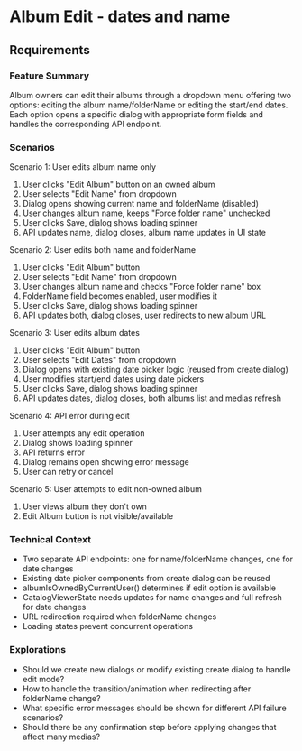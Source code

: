 # Album Edit - dates and name

## Requirements

### Feature Summary

Album owners can edit their albums through a dropdown menu offering two options: editing the album name/folderName or editing the start/end dates. Each option
opens a specific dialog with appropriate form fields and handles the corresponding API endpoint.

### Scenarios

Scenario 1: User edits album name only

1. User clicks "Edit Album" button on an owned album
2. User selects "Edit Name" from dropdown
3. Dialog opens showing current name and folderName (disabled)
4. User changes album name, keeps "Force folder name" unchecked
5. User clicks Save, dialog shows loading spinner
6. API updates name, dialog closes, album name updates in UI state

Scenario 2: User edits both name and folderName

1. User clicks "Edit Album" button
2. User selects "Edit Name" from dropdown
3. User changes album name and checks "Force folder name" box
4. FolderName field becomes enabled, user modifies it
5. User clicks Save, dialog shows loading spinner
6. API updates both, dialog closes, user redirects to new album URL

Scenario 3: User edits album dates

1. User clicks "Edit Album" button
2. User selects "Edit Dates" from dropdown
3. Dialog opens with existing date picker logic (reused from create dialog)
4. User modifies start/end dates using date pickers
5. User clicks Save, dialog shows loading spinner
6. API updates dates, dialog closes, both albums list and medias refresh

Scenario 4: API error during edit

1. User attempts any edit operation
2. Dialog shows loading spinner
3. API returns error
4. Dialog remains open showing error message
5. User can retry or cancel

Scenario 5: User attempts to edit non-owned album

1. User views album they don't own
2. Edit Album button is not visible/available

### Technical Context

* Two separate API endpoints: one for name/folderName changes, one for date changes
* Existing date picker components from create dialog can be reused
* albumIsOwnedByCurrentUser() determines if edit option is available
* CatalogViewerState needs updates for name changes and full refresh for date changes
* URL redirection required when folderName changes
* Loading states prevent concurrent operations

### Explorations

* Should we create new dialogs or modify existing create dialog to handle edit mode?
* How to handle the transition/animation when redirecting after folderName change?
* What specific error messages should be shown for different API failure scenarios?
* Should there be any confirmation step before applying changes that affect many medias?